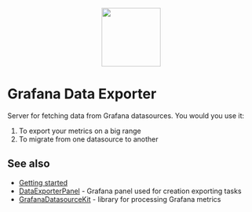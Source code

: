 <p align="center">
  <img width="auto" align="middle" height="120px" src="https://user-images.githubusercontent.com/22073083/47374103-d42f4780-d6f5-11e8-85d3-287855707512.png">
</p>

# Grafana Data Exporter

Server for fetching data from Grafana datasources. You would you use it:
1) To export your metrics on a big range 
2) To migrate from one datasource to another

## See also

* [Getting started](https://github.com/CorpGlory/grafana-data-exporter/wiki)
* [DataExporterPanel](https://github.com/CorpGlory/grafana-data-exporter-panel) - Grafana panel used for creation exporting tasks
* [GrafanaDatasourceKit](https://github.com/CorpGlory/grafana-datasource-kit) - library for processing Grafana metrics
